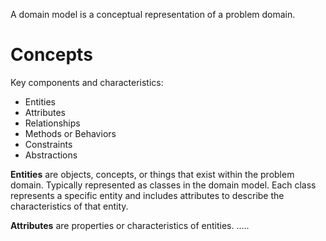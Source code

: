 A domain model is a conceptual representation of a problem domain.
# Concepts
Key components and characteristics:
- Entities
- Attributes
- Relationships
- Methods or Behaviors
- Constraints
- Abstractions

**Entities** are objects, concepts, or things that exist within the problem domain. Typically represented as classes in the domain model. Each class represents a specific entity and includes attributes to describe the characteristics of that entity.

**Attributes** are properties or characteristics of entities.
.....
